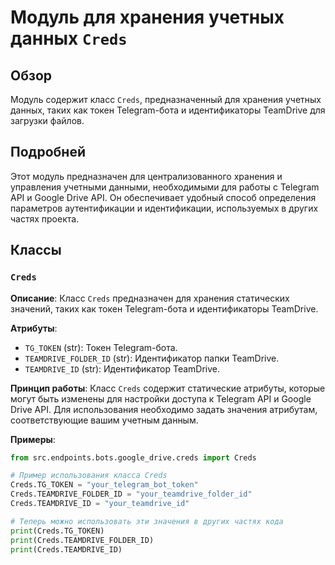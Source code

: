 # Модуль для хранения учетных данных `Creds`

## Обзор

Модуль содержит класс `Creds`, предназначенный для хранения учетных данных, таких как токен Telegram-бота и идентификаторы TeamDrive для загрузки файлов.

## Подробней

Этот модуль предназначен для централизованного хранения и управления учетными данными, необходимыми для работы с Telegram API и Google Drive API. Он обеспечивает удобный способ определения параметров аутентификации и идентификации, используемых в других частях проекта.

## Классы

### `Creds`

**Описание**: Класс `Creds` предназначен для хранения статических значений, таких как токен Telegram-бота и идентификаторы TeamDrive.

**Атрибуты**:
- `TG_TOKEN` (str): Токен Telegram-бота.
- `TEAMDRIVE_FOLDER_ID` (str): Идентификатор папки TeamDrive.
- `TEAMDRIVE_ID` (str): Идентификатор TeamDrive.

**Принцип работы**:
Класс `Creds` содержит статические атрибуты, которые могут быть изменены для настройки доступа к Telegram API и Google Drive API.  Для использования необходимо задать значения атрибутам, соответствующие вашим учетным данным.

**Примеры**:
```python
from src.endpoints.bots.google_drive.creds import Creds

# Пример использования класса Creds
Creds.TG_TOKEN = "your_telegram_bot_token"
Creds.TEAMDRIVE_FOLDER_ID = "your_teamdrive_folder_id"
Creds.TEAMDRIVE_ID = "your_teamdrive_id"

# Теперь можно использовать эти значения в других частях кода
print(Creds.TG_TOKEN)
print(Creds.TEAMDRIVE_FOLDER_ID)
print(Creds.TEAMDRIVE_ID)